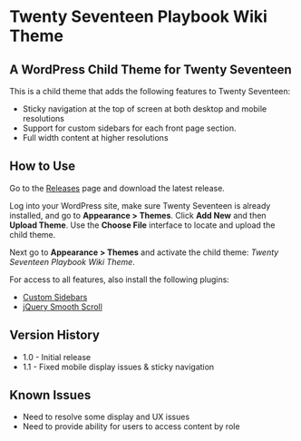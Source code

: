 # Twenty Seventeen Playbook Wiki Theme
## A WordPress Child Theme for Twenty Seventeen

This is a child theme that adds the following features to Twenty Seventeen:

- Sticky navigation at the top of screen at both desktop and mobile resolutions
- Support for custom sidebars for each front page section.
- Full width content at higher resolutions

## How to Use

Go to the [Releases](https://github.com/michaelgoitein/Virtusa-digital-playbook-theme/releases) page and download the latest release.

Log into your WordPress site, make sure Twenty Seventeen is already installed, and go to **Appearance > Themes**. Click **Add New** and then **Upload Theme**. Use the **Choose File** interface to locate and upload the child theme.

Next go to **Appearance > Themes** and activate the child theme: *Twenty Seventeen Playbook Wiki Theme*.

For access to all features, also install the following plugins:

- [Custom Sidebars](https://wordpress.org/plugins/custom-sidebars/)
- [jQuery Smooth Scroll](https://wordpress.org/plugins/jquery-smooth-scroll/)

## Version History
- 1.0 - Initial release
- 1.1 - Fixed mobile display issues & sticky navigation

## Known Issues
- Need to resolve some display and UX issues
- Need to provide ability for users to access content by role
